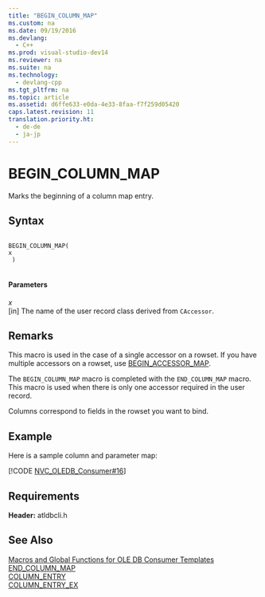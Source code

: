 ```yaml
---
title: "BEGIN_COLUMN_MAP"
ms.custom: na
ms.date: 09/19/2016
ms.devlang: 
  - C++
ms.prod: visual-studio-dev14
ms.reviewer: na
ms.suite: na
ms.technology: 
  - devlang-cpp
ms.tgt_pltfrm: na
ms.topic: article
ms.assetid: d6ffe633-e0da-4e33-8faa-f7f259d05420
caps.latest.revision: 11
translation.priority.ht: 
  - de-de
  - ja-jp
---
```

# BEGIN_COLUMN_MAP
Marks the beginning of a column map entry.  
  
## Syntax  
  
```  
  
BEGIN_COLUMN_MAP(  
x  
 )  
  
```  
  
#### Parameters  
 *x*  
 [in] The name of the user record class derived from `CAccessor`.  
  
## Remarks  
 This macro is used in the case of a single accessor on a rowset. If you have multiple accessors on a rowset, use [BEGIN_ACCESSOR_MAP](../vs140/BEGIN_ACCESSOR_MAP.md).  
  
 The `BEGIN_COLUMN_MAP` macro is completed with the `END_COLUMN_MAP` macro. This macro is used when there is only one accessor required in the user record.  
  
 Columns correspond to fields in the rowset you want to bind.  
  
## Example  
 Here is a sample column and parameter map:  
  
 [!CODE [NVC_OLEDB_Consumer#16](../CodeSnippet/VS_Snippets_Cpp/NVC_OLEDB_Consumer#16)]  
  
## Requirements  
 **Header:** atldbcli.h  
  
## See Also  
 [Macros and Global Functions for OLE DB Consumer Templates](../vs140/Macros-and-Global-Functions-for-OLE-DB-Consumer-Templates.md)   
 [END_COLUMN_MAP](../vs140/END_COLUMN_MAP.md)   
 [COLUMN_ENTRY](../vs140/COLUMN_ENTRY.md)   
 [COLUMN_ENTRY_EX](../vs140/COLUMN_ENTRY_EX.md)